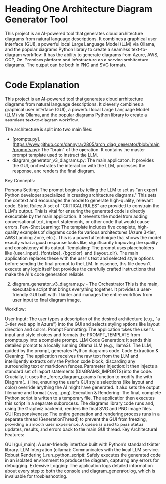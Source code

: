 # Heading One Architecture Diagram Generator Tool
This project is an AI-powered tool that generates cloud architecture diagrams from natural language descriptions. It combines a graphical user interface (GUI), a powerful local Large Language Model (LLM) via Ollama, and the popular diagrams Python library to create a seamless text-to-diagram workflow. It has the ability to generate diagrams from Azure, AWS, GCP, On-Premises platform and infratructure as a service architecture diagrams. The output can be both in PNG and SVG formats.

# Code Explanation

This project is an AI-powered tool that generates cloud architecture diagrams from natural language descriptions. It cleverly combines a graphical user interface (GUI), a powerful local Large Language Model (LLM) via Ollama, and the popular diagrams Python library to create a seamless text-to-diagram workflow.

The architecture is split into two main files:

* [prompts.py].(https://www.github.com/dannyray2805/arch_diag_generator/blob/main/prompts.py): The "brain" of the operation. It contains the master prompt template used to instruct the LLM.
* diagram_generator_v3_diagrams.py: The main application. It provides the GUI, orchestrates the interaction with the LLM, processes the response, and renders the final diagram.

Key Concepts:

Persona Setting: The prompt begins by telling the LLM to act as "an expert Python developer specialized in creating architecture diagrams." This sets the context and encourages the model to generate high-quality, relevant code.
Strict Rules: A set of "CRITICAL RULES" are provided to constrain the LLM's output. This is vital for ensuring the generated code is directly executable by the main application. It prevents the model from adding conversational text, import statements, or other code that would cause errors.
Few-Shot Learning: The template includes five complete, high-quality examples of diagrams code for various architectures (Azure 3-tier, AWS Landing Zone, etc.). This is a powerful technique that shows the model exactly what a good response looks like, significantly improving the quality and consistency of its output.
Templating: The prompt uses placeholders like {user_input}, {fontsize}, {bgcolor}, and {layout_dir}. The main application replaces these with the user's text and selected style options before sending the final prompt to the LLM.
In essence, this file doesn't execute any logic itself but provides the carefully crafted instructions that make the AI's code generation reliable.

2. diagram_generator_v3_diagrams.py - The Orchestrator
This is the main, executable script that brings everything together. It provides a user-friendly GUI built with Tkinter and manages the entire workflow from user input to final diagram image.

Workflow:

User Input: The user types a description of the desired architecture (e.g., "a 3-tier web app in Azure") into the GUI and selects styling options like layout direction and colors.
Prompt Formatting: The application takes the user's input and style choices and formats the PROMPT_TEMPLATE from prompts.py into a complete prompt.
LLM Code Generation: It sends this detailed prompt to a locally running Ollama LLM (e.g., llama3). The LLM, guided by the prompt, generates Python diagrams code.
Code Extraction & Cleaning: The application receives the raw text from the LLM and intelligently extracts only the Python code block, discarding any surrounding text or markdown fences.
Parameter Injection: It then injects a standard set of import statements (DIAGRAMS_IMPORTS) into the code. Crucially, it uses the _force_diagram_params function to modify the with Diagram(...) line, ensuring the user's GUI style selections (like layout and color) override anything the AI might have generated. It also sets the output filename and format (.svg, .png).
Execution & Rendering: The final, complete Python script is written to a temporary file. The application then executes this script in a separate subprocess. The diagrams library code runs and, using the Graphviz backend, renders the final SVG and PNG image files.
GUI Responsiveness: The entire generation and rendering process runs in a separate thread (GenerationThread) to prevent the GUI from freezing, providing a smooth user experience. A queue is used to pass status updates, results, and errors back to the main GUI thread.
Key Architectural Features:

GUI (gui_main): A user-friendly interface built with Python's standard tkinter library.
LLM Integration (ollama): Communicates with the local LLM service.
Robust Rendering (_run_python_script): Safely executes the generated code in an isolated environment to produce the diagram, capturing any errors for debugging.
Extensive Logging: The application logs detailed information about every step to both the console and diagram_generator.log, which is invaluable for troubleshooting.
